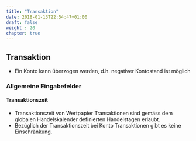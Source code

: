 ```yaml
---
title: "Transaktion"
date: 2018-01-13T22:54:47+01:00
draft: false
weight : 20
chapter: true
---
```

## Transaktion
- Ein Konto kann überzogen werden, d.h. negativer Kontostand ist möglich


### Allgemeine Eingabefelder
#### Transaktionszeit
- Transaktionszeit von Wertpapier Transaktionen sind gemäss dem globalen Handelskalender definierten Handelstagen erlaubt.
- Bezüglich der Transaktionszeit bei Konto Transaktionen gibt es keine Einschränkung.
